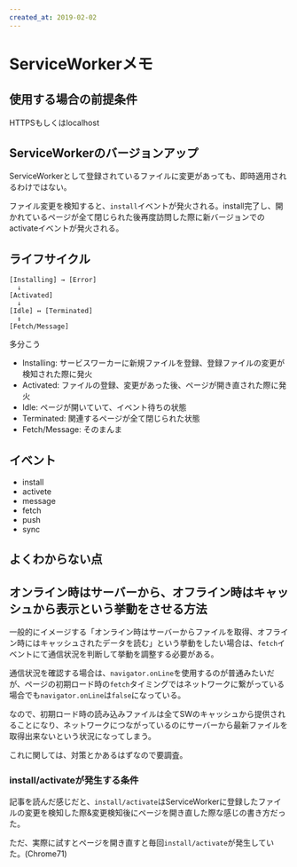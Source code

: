 ```yaml
---
created_at: 2019-02-02
---
```


# ServiceWorkerメモ

## 使用する場合の前提条件

HTTPSもしくはlocalhost

## ServiceWorkerのバージョンアップ

ServiceWorkerとして登録されているファイルに変更があっても、即時適用されるわけではない。

ファイル変更を検知すると、`install`イベントが発火される。install完了し、開かれているページが全て閉じられた後再度訪問した際に新バージョンでのactivateイベントが発火される。


## ライフサイクル

```
[Installing] → [Error]
  ↓
[Activated]
  ↓
[Idle] ↔ [Terminated]
  ↕
[Fetch/Message]
```

多分こう

+ Installing: サービスワーカーに新規ファイルを登録、登録ファイルの変更が検知された際に発火
+ Activated: ファイルの登録、変更があった後、ページが開き直された際に発火
+ Idle: ページが開いていて、イベント待ちの状態
+ Terminated: 関連するページが全て閉じられた状態
+ Fetch/Message: そのまんま




## イベント

+ install
+ activete
+ message
+ fetch
+ push
+ sync



## よくわからない点

## オンライン時はサーバーから、オフライン時はキャッシュから表示という挙動をさせる方法

一般的にイメージする「オンライン時はサーバーからファイルを取得、オフライン時にはキャッシュされたデータを読む」という挙動をしたい場合は、`fetch`イベントにて通信状況を判断して挙動を調整する必要がある。

通信状況を確認する場合は、`navigator.onLine`を使用するのが普通みたいだが、ページの初期ロード時の`fetch`タイミングではネットワークに繋がっている場合でも`navigator.onLine`は`false`になっている。

なので、初期ロード時の読み込みファイルは全てSWのキャッシュから提供されることになり、ネットワークにつながっているのにサーバーから最新ファイルを取得出来ないという状況になってしまう。

これに関しては、対策とかあるはずなので要調査。

### install/activateが発生する条件

記事を読んだ感じだと、`install/activate`はServiceWorkerに登録したファイルの変更を検知した際&変更検知後にページを開き直した際な感じの書き方だった。

ただ、実際に試すとページを開き直すと毎回`install/activate`が発生していた。(Chrome71)
